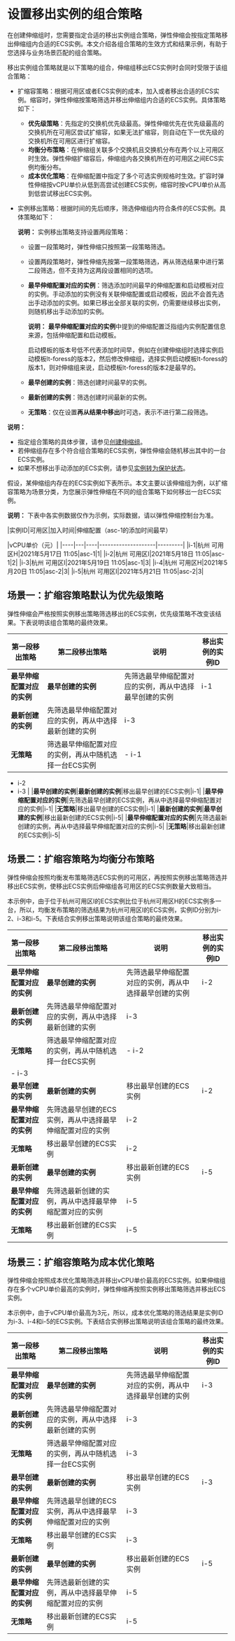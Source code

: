 # 设置移出实例的组合策略

在创建伸缩组时，您需要指定合适的移出实例组合策略，弹性伸缩会按指定策略移出伸缩组内合适的ECS实例。本文介绍各组合策略的生效方式和结果示例，有助于您选择与业务场景匹配的组合策略。

移出实例组合策略就是以下策略的组合，伸缩组移出ECS实例时会同时受限于该组合策略：

-   扩缩容策略：根据可用区或者ECS实例的成本，加入或者移出合适的ECS实例。缩容时，弹性伸缩按策略筛选并移出伸缩组内合适的ECS实例。具体策略如下：
    -   **优先级策略**：先指定的交换机优先级最高。弹性伸缩优先在优先级最高的交换机所在可用区尝试扩缩容，如果无法扩缩容，则自动在下一优先级的交换机所在可用区进行扩缩容。
    -   **均衡分布策略**：在伸缩组关联多个交换机且交换机分布在两个以上可用区时生效。弹性伸缩扩缩容后，伸缩组内各交换机所在的可用区之间ECS实例均衡分布。
    -   **成本优化策略**：在伸缩配置中指定了多个可选实例规格时生效。扩容时弹性伸缩按vCPU单价从低到高尝试创建ECS实例，缩容时按vCPU单价从高到低尝试移出ECS实例。
-   实例移出策略：根据时间的先后顺序，筛选伸缩组内符合条件的ECS实例。具体策略如下：

    **说明：** 实例移出策略支持设置两段策略：

    -   设置一段策略时，弹性伸缩只按照第一段策略筛选。
    -   设置两段策略时，弹性伸缩先按第一段策略筛选，再从筛选结果中进行第二段筛选，但不支持为这两段设置相同的选项。
    -   **最早伸缩配置对应的实例**：筛选添加时间最早的伸缩配置和启动模板对应的实例。手动添加的实例没有关联伸缩配置或启动模板，因此不会首先选出手动添加的实例。如果已移出全部关联的实例，仍需要继续移出实例，则随机移出手动添加的实例。

        **说明：** **最早伸缩配置对应的实例**中提到的伸缩配置泛指组内实例配置信息来源，包括伸缩配置和启动模板。

        启动模板的版本号低不代表添加时间早，例如在创建伸缩组时选择实例启动模板lt-foress的版本2，然后修改伸缩组，选择实例启动模板lt-foress的版本1，则对伸缩组来说，启动模板lt-foress的版本2是最早的。

    -   **最早创建的实例**：筛选创建时间最早的实例。
    -   **最新创建的实例**：筛选创建时间最新的实例。
    -   **无策略**：仅在设置**再从结果中移出**时可选，表示不进行第二段筛选。

**说明：**

-   指定组合策略的具体步骤，请参见[创建伸缩组](/cn.zh-CN/伸缩组/伸缩组/创建伸缩组.md)。
-   若伸缩组存在多个符合组合策略的ECS实例，弹性伸缩会随机移出其中的一台ECS实例。
-   如果不想移出手动添加的ECS实例，请参见[实例转为保护状态](/cn.zh-CN/实例管理/ECS实例/实例转为保护状态.md)。

假设，某伸缩组内存在的ECS实例如下表所示。本文主要以该伸缩组为例，以扩缩容策略为场景分类，为您展示弹性伸缩在不同的组合策略下如何移出一台ECS实例。

**说明：** 下表中各实例数据仅作为示例，实际数据，请以弹性伸缩控制台为准。

|实例ID|可用区|加入时间|伸缩配置（asc-1的添加时间最早）

|vCPU单价（元）|
|----|---|----|--------------------|---------|
|i-1|杭州 可用区H|2021年5月17日 11:05|asc-1|1|
|i-2|杭州 可用区I|2021年5月18日 11:05|asc-1|2|
|i-3|杭州 可用区I|2021年5月19日 11:05|asc-1|3|
|i-4|杭州 可用区H|2021年5月20日 11:05|asc-2|3|
|i-5|杭州 可用区I|2021年5月21日 11:05|asc-2|3|

## 场景一：扩缩容策略默认为优先级策略

弹性伸缩会严格按照实例移出策略筛选移出的ECS实例，优先级策略不改变该结果。下表说明该组合策略的最终效果。

|第一段移出策略|第二段移出策略|说明|移出实例的实例ID|
|-------|-------|--|---------|
|**最早伸缩配置对应的实例**|**最早创建的实例**|先筛选最早伸缩配置对应的实例，再从中选择最早创建的实例|i-1|
|**最新创建的实例**|先筛选最早伸缩配置对应的实例，再从中选择最新创建的实例|i-3|
|**无策略**|筛选最早伸缩配置对应的实例，再从中随机选择一台ECS实例|-   i-1
-   i-2
-   i-3 |
|**最早创建的实例**|**最新创建的实例**|移出最早创建的ECS实例|i-1|
|**最早伸缩配置对应的实例**|先筛选最早创建的ECS实例，再从中选择最早伸缩配置对应的实例|i-1|
|**无策略**|移出最早创建的ECS实例|i-1|
|**最新创建的实例**|**最早创建的实例**|移出最新创建的ECS实例|i-5|
|**最早伸缩配置对应的实例**|先筛选最新创建的实例，再从中选择最早伸缩配置对应的实例|i-5|
|**无策略**|移出最新创建的ECS实例|i-5|

## 场景二：扩缩容策略为均衡分布策略

弹性伸缩会按照均衡发布策略筛选ECS实例的可用区，再按照实例移出策略筛选并移出ECS实例，使移出ECS实例后伸缩组各可用区的ECS实例数量大致相当。

本示例中，由于位于杭州可用区I的ECS实例比位于杭州可用区H的ECS实例多一台，所以，均衡发布策略的筛选结果为杭州可用区I的ECS实例，实例ID分别为i-2、i-3和i-5。下表结合实例移出策略说明该组合策略的最终效果。

|第一段移出策略|第二段移出策略|说明|移出实例的实例ID|
|-------|-------|--|---------|
|**最早伸缩配置对应的实例**|**最早创建的实例**|先筛选最早伸缩配置对应的实例，再从中选择最早创建的实例|i-2|
|**最新创建的实例**|先筛选最早伸缩配置对应的实例，再从中选择最新创建的实例|i-3|
|**无策略**|筛选最早伸缩配置对应的实例，再从中随机选择一台ECS实例|-   i-2
-   i-3 |
|**最早创建的实例**|**最新创建的实例**|移出最早创建的ECS实例|i-2|
|**最早伸缩配置对应的实例**|先筛选最早创建的ECS实例，再从中选择最早伸缩配置对应的实例|i-2|
|**无策略**|移出最早创建的ECS实例|i-2|
|**最新创建的实例**|**最早创建的实例**|移出最新创建的ECS实例|i-5|
|**最早伸缩配置对应的实例**|先筛选最新创建的实例，再从中选择最早伸缩配置对应的实例|i-5|
|**无策略**|移出最新创建的ECS实例|i-5|

## 场景三：扩缩容策略为成本优化策略

弹性伸缩会按照成本优化策略筛选并移出vCPU单价最高的ECS实例。如果伸缩组存在多个vCPU单价最高的实例时，弹性伸缩再按照实例移出策略筛选并移出ECS实例。

本示例中，由于vCPU单价最高为3元，所以，成本优化策略的筛选结果是实例ID为i-3、i-4和i-5的ECS实例。下表结合实例移出策略说明该组合策略的最终效果。

|第一段移出策略|第二段移出策略|说明|移出实例的实例ID|
|-------|-------|--|---------|
|**最早伸缩配置对应的实例**|**最早创建的实例**|先筛选最早伸缩配置对应的实例，再从中选择最早创建的实例|i-3|
|**最新创建的实例**|先筛选最早伸缩配置对应的实例，再从中选择最新创建的实例|i-3|
|**无策略**|筛选最早伸缩配置对应的实例，再从中随机选择一台ECS实例|i-3|
|**最早创建的实例**|**最新创建的实例**|移出最早创建的ECS实例|i-3|
|**最早伸缩配置对应的实例**|先筛选最早创建的ECS实例，再从中选择最早伸缩配置对应的实例|i-3|
|**无策略**|移出最早创建的ECS实例|i-3|
|**最新创建的实例**|**最早创建的实例**|移出最新创建的ECS实例|i-5|
|**最早伸缩配置对应的实例**|先筛选最新创建的实例，再从中选择最早伸缩配置对应的实例|i-5|
|**无策略**|移出最新创建的ECS实例|i-5|


